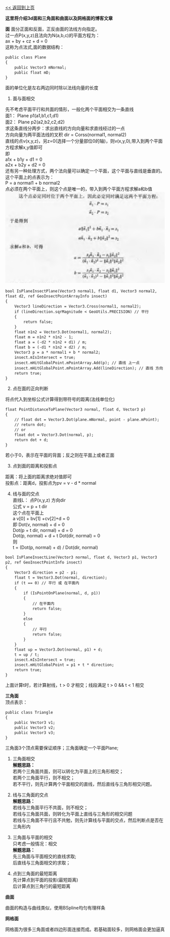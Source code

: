 [<< 返回到上页](../index.md)

**这里将介绍3d面和三角面和曲面以及网格面的博客文章**  

**面** 
面分正面和反面，正反由面的法线方向指定。  
过一点P(x,y,z)且法向为N(a,b,c)的平面方程为：   
ax + by + cz + d = 0  
这称为点法式,面的数据结构：  
```
public class Plane
{
    public Vector3 mNormal;
    public float mD;
}
```
面的单位化是左右两边同时除以法线向量的长度  

1. 面与面相交  

先不考虑平面平行和共面的情形，一般化两个平面相交为一条直线  
面1： Plane p1(a1,b1,c1,d1)  
面2： Plane p2(a2,b2,c2,d2)  
求这条直线分两步：求出直线的方向向量和求直线经过的一点  
方向向量为两平面法线的叉积 dir = Corss(normal1, normal2)  
直线的点v(x,y,z)，另z=0(选择一个分量部位0的轴)，则v(x,y,0),带入到两个平面方程求解x,y值即可  
即  
a1x + b1y + d1 = 0  
a2x + b2y + d2 = 0  
还有另一种处理方式，两个法向量可以确定一个平面，这个平面与直线是垂直的。这个平面上的点表示为：  
P = a normal1 + b normal2  
点必须在两个平面上，则这个点是唯一的，带入到两个平面方程求解a和b值  
![平面相交](images/plane_intersect.png)  

```
bool IsPlaneInsectPlane(Vector3 normal1, float d1, Vector3 normal2, float d2, ref GeoInsectPointArrayInfo insect)
{
    Vector3 lineDirection = Vector3.Cross(normal1, normal2);
    if (lineDirection.sqrMagnitude < GeoUtils.PRECISION) // 平行
    {
        return false;
    }
    float n1n2 = Vector3.Dot(normal1, normal2);
    float m = n1n2 * n1n2 - 1;
    float a = (-d2 * n1n2 + d1) / m;
    float b = (-d1 * n1n2 + d2) / m;
    Vector3 p = a * normal1 + b * normal2;
    insect.mIsIntersect = true;
    insect.mHitGlobalPoint.mPointArray.Add(p); // 直线 上一点
    insect.mHitGlobalPoint.mPointArray.Add(lineDirection); // 直线 方向
    return true;
}
```

2. 点在面的正向判断  

将点代入到坐标公式计算得到带符号的距离(法线单位化)
```
float PointDistanceToPlane(Vector3 normal, float d, Vector3 p)
{
    // float dot = Vector3.Dot(plane.mNormal, point - plane.mPoint);
    // return dot; 
    // or
    float dot = Vector3.Dot(normal, p);
    return dot + d;
}
```
若小于0，表示在平面的背面；反之则在平面上或者正面  

3. 点到面的距离和投影点    

距离：将上面的距离求绝对值即可  
投影点：距离d，投影点为pv = v - d \* normal    

4. 线与面的交点  
直线L： 点P(x,y,z) 方向dir  
公式 v = p + t dir  
这个点在平面上  
a v[0] + bv[1] +cv[2]+d = 0  
即 Dot(v, normal) + d = 0  
Dot(p + t dir, normal) + d = 0   
Dot(p, normal) + d + t Dot(dir, normal) = 0  
则   
t = (Dot(p, normal) + d) / Dot(dir, normal)   
```
bool IsPlaneInsectLine(Vector3 normal, float d, Vector3 p1, Vector3 p2, ref GeoInsectPointInfo insect)
{
    Vector3 direction = p2 - p1;
    float t = Vector3.Dot(normal, direction);
    if (t == 0) // 平行 或 在平面内
    {
        if (IsPointOnPlane(normal, d, p1))
        {
            // 在平面内
            return false;
        }
        else
        {
            // 平行
            return false; 
        } 
    }
    float up = Vector3.Dot(normal, p1) + d;
    t = up / t;
    insect.mIsIntersect = true;
    insect.mHitGlobalPoint = p1 + t * direction;
    return true;
}
```

上面计算t时，若计算射线，t > 0 才相交；线段满足 t > 0 && t < 1 相交  

**三角面**  
顶点表示：  
```
public class Triangle
{
    public Vector3 v1;
    public Vector3 v2;
    public Vector3 v3;
}
```
三角面3个顶点需要保证顺序；三角面确定一个平面Plane;    

1. 三角面相交  
**解题思路：**  
若两个三角面共面，则可以转化为平面上的三角形相交；   
若两个三角面平行，则不相交；   
若不平行，则先计算两个平面相交的直线，然后直线与三角形相交问题。  

2. 线与三角面的交点  
**解题思路：**  
若线与三角面平行不共面，则不相交；  
若线与三角面共面，则转化为平面上直线与三角形的相交问题  
若线与三角面不平行且不共勉，则先计算线与平面的交点，然后判断点是否在三角形内  

3. 三角面与平面的相交  
只考虑一般情况：相交  
**解题思路：**  
先三角面与平面相交的直线求取;  
后直线与三角面相交的求取；  

4. 点到三角面的最短距离   
先计算点到平面的投影(最短距离)   
后计算点到三角行的最短距离   

**曲面**  

曲面的构造与曲线类似，使用BSpline均匀有理样条  

**网格面**  

网格面为很多三角面或者四边形面连接而成。若基础面较多，则网格面会更加逼真  